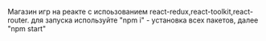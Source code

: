 Магазин игр на реакте с испоьзованием react-redux,react-toolkit,react-router.
для запуска используйте "npm i" - установка всех пакетов,
далее "npm start"